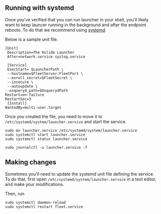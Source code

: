 ## Running with systemd

Once you've verified that you can run launcher in your shell, you'll likely want to keep launcer running in the background and after the endpoint reboots. To do that we recommend using [systemd](https://coreos.com/os/docs/latest/getting-started-with-systemd.html)

Below is a sample unit file.

```
[Unit]
 Description=The Kolide Launcher
 After=network.service syslog.service

 [Service]
 ExecStart= $LauncherPath \
 --hostname=$FleetServer:FleetPort \
 --enroll_secret=$FleetSecret \
 --insecure \
 --autoupdate \
--osqueryd_path=$OsquerydPath
Restart=on-failure
RestartSec=3
 [Install]
WantedBy=multi-user.target
```

Once you created the file, you need to move it to `/etc/systemd/system/launcher.service` and start the service.

```
sudo mv launcher.service /etc/systemd/system/launcher.service
sudo systemctl start launcher.service
sudo systemctl status launcher.service

sudo journalctl -u launcher.service -f
```

## Making changes
Sometimes you'll need to update the systemd unit file defining the service. To do that, first open `/etc/systemd/system/launcher.service` in a text editor, and make your modifications.

Then, run

```
sudo systemctl daemon-reload
sudo systemctl restart fleet.service
```
